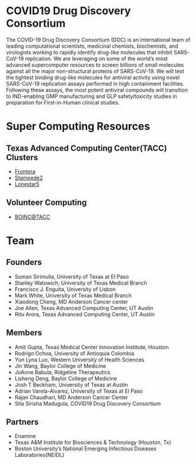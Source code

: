 # COVID19 Drug Discovery Consortium

The COVID-19 Drug Discovery Consortium (DDC) is an international team of leading computational scientists, medicinal chemists, biochemists, and virologists working to rapidly identify drug-like molecules that inhibit SARS-CoV-19 replication. We are leveraging on some of the world’s most advanced supercomputer resources to screen billions of small molecules against all the major non-structural proteins of SARS-CoV-19. We will test the tightest binding drug-like molecules for antiviral activity using novel SARS-CoV-19 replication assays performed in high containment facilities. Following these assays, the most potent antiviral compounds will transition to IND-enabling GMP manufacturing and GLP safety/toxicity studies in preparation for First-in-Human clinical studies.


# Super Computing Resources

## Texas Advanced Computing Center(TACC) Clusters
* [Frontera](https://www.tacc.utexas.edu/systems/frontera)
* [Stampede2](https://www.tacc.utexas.edu/systems/stampede) 
* [Lonestar5](https://www.tacc.utexas.edu/systems/lonestar)

## Volunteer Computing
* [BOINC@TACC](https://boinc.tacc.utexas.edu/)

# Team
## Founders
* Suman Sirimulla, University of Texas at El Paso 
* Stanley Watowich, University of Texas Medical Branch
* Francisco J. Enguita, University of Lisbon
* Mark White, University of Texas Medical Branch
* Xiaodong Cheng,  MD Anderson Cancer center
* Joe Allen, Texas Advanced Computing Center, UT Austin 
* Ritu Arora, Texas Advanced Computing Center, UT Austin

## Members
* Amit Gupta, Texas Medical Center Innovation Institute, Houston
* Rodrigo Ochoa, University of Antioquia Colombia
* Yun Lyna Luo, Western University of Health Sciences
* Jin Wang, Baylor College of Medicine
* JoAnne Babula, Ridgeline Therapeutics
* Lisheng Deng, Baylor College of Medicine
* Josh T Beckham, University of Texas at Austin
* Adrian Varela-Alvarez, University of Texas at El Paso
* Rajan Chaudhari, MD Anderson Cancer Center
* Sita Sirisha Madugula, COVID19 Drug Discovery Consortium

## Partners
* Enamine
* Texas A&M Institute for Biosciences & Technology (Houston, Tx)
* Boston University’s National Emerging Infectious Diseases Laboratories(NEIDL)
